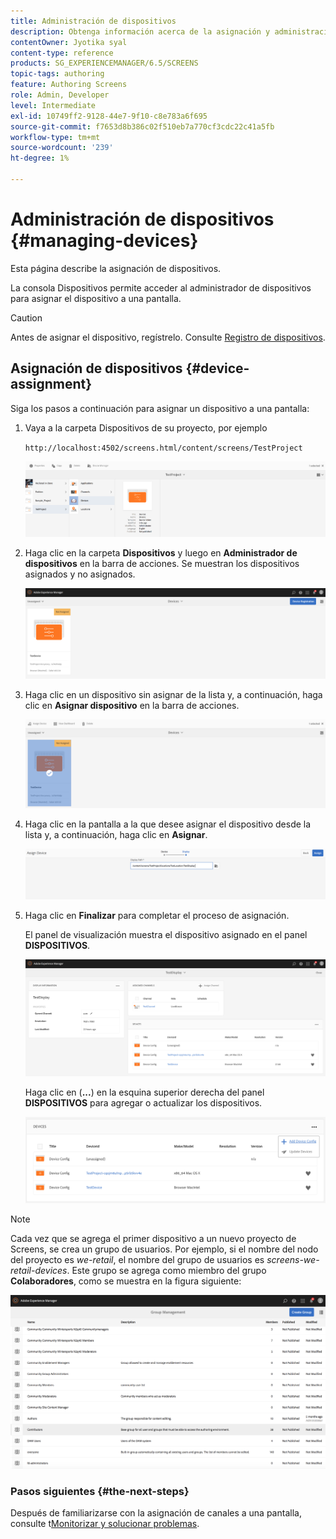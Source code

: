 ```yaml
---
title: Administración de dispositivos
description: Obtenga información acerca de la asignación y administración de dispositivos en AEM Screens.
contentOwner: Jyotika syal
content-type: reference
products: SG_EXPERIENCEMANAGER/6.5/SCREENS
topic-tags: authoring
feature: Authoring Screens
role: Admin, Developer
level: Intermediate
exl-id: 10749ff2-9128-44e7-9f10-c8e783a6f695
source-git-commit: f7653d8b386c02f510eb7a770cf3cdc22c41a5fb
workflow-type: tm+mt
source-wordcount: '239'
ht-degree: 1%

---
```


# Administración de dispositivos {#managing-devices}

Esta página describe la asignación de dispositivos.

La consola Dispositivos permite acceder al administrador de dispositivos para asignar el dispositivo a una pantalla.

>[!CAUTION]
>
>Antes de asignar el dispositivo, regístrelo. Consulte [Registro de dispositivos](device-registration.md).

## Asignación de dispositivos {#device-assignment}

Siga los pasos a continuación para asignar un dispositivo a una pantalla:

1. Vaya a la carpeta Dispositivos de su proyecto, por ejemplo

   `http://localhost:4502/screens.html/content/screens/TestProject`

   ![chlimage_1-32](assets/chlimage_1-32.png)

1. Haga clic en la carpeta **Dispositivos** y luego en **Administrador de dispositivos** en la barra de acciones. Se muestran los dispositivos asignados y no asignados.

   ![chlimage_1-33](assets/chlimage_1-33.png)

1. Haga clic en un dispositivo sin asignar de la lista y, a continuación, haga clic en **Asignar dispositivo** en la barra de acciones.

   ![chlimage_1-34](assets/chlimage_1-34.png)

1. Haga clic en la pantalla a la que desee asignar el dispositivo desde la lista y, a continuación, haga clic en **Asignar**.

   ![chlimage_1-35](assets/chlimage_1-35.png)

1. Haga clic en **Finalizar** para completar el proceso de asignación.


   El panel de visualización muestra el dispositivo asignado en el panel **DISPOSITIVOS**.

   ![chlimage_1-37](assets/chlimage_1-37.png)

   Haga clic en (**...**) en la esquina superior derecha del panel **DISPOSITIVOS** para agregar o actualizar los dispositivos.

   ![chlimage_1-38](assets/chlimage_1-38.png)

>[!NOTE]
>
>Cada vez que se agrega el primer dispositivo a un nuevo proyecto de Screens, se crea un grupo de usuarios.
>Por ejemplo, si el nombre del nodo del proyecto es *we-retail*, el nombre del grupo de usuarios es *screens-we-retail-devices*.
>Este grupo se agrega como miembro del grupo **Colaboradores**, como se muestra en la figura siguiente:

![chlimage_1-39](assets/chlimage_1-39.png)

### Pasos siguientes {#the-next-steps}

Después de familiarizarse con la asignación de canales a una pantalla, consulte t[Monitorizar y solucionar problemas](monitoring-screens.md).
